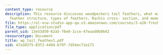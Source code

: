 ```yaml
---
content_type: resource
description: This resource discusses woodpeckers tail feathers, what makes them special,
  feather structure, types of feathers, Rachis cross- section, and moment of inertia.
file: https://ol-ocw-studio-app-qa.s3.amazonaws.com/courses/3-a26-freshman-seminar-the-nature-of-engineering-fall-2005/47a3837503f2449db79f7d54ec71e171_wp_tail_feathev1.pdf
file_type: application/pdf
parent_uid: 13e53d59-62a5-76e0-1cce-47eaad0b8642
resourcetype: Document
title: wp_tail_feathev1.pdf
uid: 47a38375-03f2-449d-b79f-7d54ec71e171
---
```


